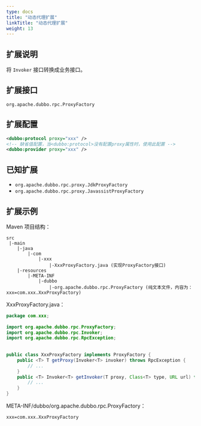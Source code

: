 ```yaml
---
type: docs
title: "动态代理扩展"
linkTitle: "动态代理扩展"
weight: 13
---
```


## 扩展说明

将 `Invoker` 接口转换成业务接口。

## 扩展接口

`org.apache.dubbo.rpc.ProxyFactory`

## 扩展配置

```xml
<dubbo:protocol proxy="xxx" />
<!-- 缺省值配置，当<dubbo:protocol>没有配置proxy属性时，使用此配置 -->
<dubbo:provider proxy="xxx" />
```

## 已知扩展

* `org.apache.dubbo.rpc.proxy.JdkProxyFactory`
* `org.apache.dubbo.rpc.proxy.JavassistProxyFactory`

## 扩展示例

Maven 项目结构：

```
src
 |-main
    |-java
        |-com
            |-xxx
                |-XxxProxyFactory.java (实现ProxyFactory接口)
    |-resources
        |-META-INF
            |-dubbo
                |-org.apache.dubbo.rpc.ProxyFactory (纯文本文件，内容为：xxx=com.xxx.XxxProxyFactory)
```

XxxProxyFactory.java：

```java
package com.xxx;
 
import org.apache.dubbo.rpc.ProxyFactory;
import org.apache.dubbo.rpc.Invoker;
import org.apache.dubbo.rpc.RpcException;
 
 
public class XxxProxyFactory implements ProxyFactory {
    public <T> T getProxy(Invoker<T> invoker) throws RpcException {
        // ...
    }
    public <T> Invoker<T> getInvoker(T proxy, Class<T> type, URL url) throws RpcException {
        // ...
    }
}
```

META-INF/dubbo/org.apache.dubbo.rpc.ProxyFactory：

```properties
xxx=com.xxx.XxxProxyFactory
```
